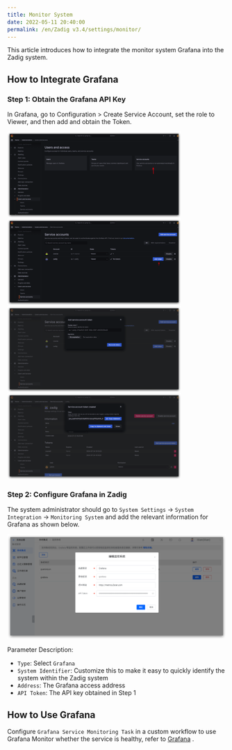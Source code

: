 ```yaml
---
title: Monitor System
date: 2022-05-11 20:40:00
permalink: /en/Zadig v3.4/settings/monitor/
---
```


This article introduces how to integrate the monitor system Grafana into the Zadig system.

<!-- ## 如何集成观测云

### 步骤 1：获取观测云 API Key

在观测云工作空间的管理 > API Key 管理，新建 API Key 并保存 Key 信息。

![guanceyun](../../../_images/config_guanceyun_system.png)

### 步骤 2：在 Zadig 上配置观测云

系统管理员依次访问 `系统设置` -> `系统集成` -> `监控系统`，添加观测云的相关信息，如下图所示。

![guanceyun](../../../_images/config_guanceyun_system_1.png)

参数说明：
- `系统类型`：选择`观测云`
- `系统标识`：自定义，方便在 Zadig 系统中快速识别出该系统即可
- `访问地址`：观测云访问地址
- `OpenAPI 地址`：和观测云系统部署类型、部署节点相关，参考 [官方文档](https://docs.guance.com/open-api/#endpoint) 查阅
- `API Token`：第一步中获取的 API Key 信息

## 如何使用观测云

在自定义工作流中配置`观测云监测` 任务即可使用观测云监测服务是否健康，参考文档：[观测云监测](/en/Zadig%20v3.4/project/workflow-jobs/#观测云监测)。 -->


## How to Integrate Grafana

### Step 1: Obtain the Grafana API Key

In Grafana, go to Configuration > Create Service Account, set the role to Viewer, and then add and obtain the Token.

<img src="../../../_images/config_grafana_system_320_1.png" width="400" />
<img src="../../../_images/config_grafana_system_320_2.png" width="400" />
<img src="../../../_images/config_grafana_system_320_3.png" width="400" />
<img src="../../../_images/config_grafana_system_320_4.png" width="400" />

### Step 2: Configure Grafana in Zadig

The system administrator should go to `System Settings` → `System Integration` → `Monitoring System` and add the relevant information for Grafana as shown below.

![grafana](../../../_images/config_grafana_system_2.png)

Parameter Description:
- `Type`: Select `Grafana`
- `System Identifier`: Customize this to make it easy to quickly identify the system within the Zadig system
- `Address`: The Grafana access address
- `API Token`: The API key obtained in Step 1

## How to Use Grafana

Configure `Grafana Service Monitoring Task` in a custom workflow to use Grafana Monitor whether the service is healthy, refer to [Grafana](/en/Zadig%20v3.4/project/workflow-jobs/#grafana-service-monitoring) .
